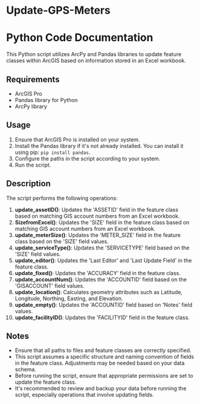 # Update-GPS-Meters
# Python Code Documentation

This Python script utilizes ArcPy and Pandas libraries to update feature classes within ArcGIS based on information stored in an Excel workbook.

## Requirements
- ArcGIS Pro
- Pandas library for Python
- ArcPy library

## Usage
1. Ensure that ArcGIS Pro is installed on your system.
2. Install the Pandas library if it's not already installed. You can install it using pip: `pip install pandas`.
3. Configure the paths in the script according to your system.
4. Run the script.

## Description
The script performs the following operations:

1. **update_assetID()**: Updates the 'ASSETID' field in the feature class based on matching GIS account numbers from an Excel workbook.
2. **SizefromExcel()**: Updates the 'SIZE' field in the feature class based on matching GIS account numbers from an Excel workbook.
3. **update_meterSize()**: Updates the 'METER_SIZE' field in the feature class based on the 'SIZE' field values.
4. **update_serviceType()**: Updates the 'SERVICETYPE' field based on the 'SIZE' field values.
5. **update_editor()**: Updates the 'Last Editor' and 'Last Update Field' in the feature class.
6. **update_fixed()**: Updates the 'ACCURACY' field in the feature class.
7. **update_accountNum()**: Updates the 'ACCOUNTID' field based on the 'GISACCOUNT' field values.
8. **update_location()**: Calculates geometry attributes such as Latitude, Longitude, Northing, Easting, and Elevation.
9. **update_empty()**: Updates the 'ACCOUNTID' field based on 'Notes' field values.
10. **update_facilityID()**: Updates the 'FACILITYID' field in the feature class.

## Notes
- Ensure that all paths to files and feature classes are correctly specified.
- This script assumes a specific structure and naming convention of fields in the feature class. Adjustments may be needed based on your data schema.
- Before running the script, ensure that appropriate permissions are set to update the feature class.
- It's recommended to review and backup your data before running the script, especially operations that involve updating fields.

